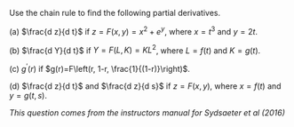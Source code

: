 Use the chain rule to find the following partial derivatives.

(a) $\frac{d z}{d t}$ if $z=F(x, y)=x^{2}+e^{y}$, where $x=t^{3}$ and $y=2 t$.

(b) $\frac{d Y}{d t}$ if $Y=F(L, K)=K L^{2}$, where $L=f(t)$ and $K=g(t)$.

(c) $g^{\prime}(r)$ if $g(r)=F\left(r, 1-r, \frac{1}{(1-r)}\right)$.

(d) $\frac{d z}{d t}$ and $\frac{d z}{d s}$ if $z=F(x, y)$, where $x=f(t)$ and $y=g(t, s)$.

*This question comes from the instructors manual for Sydsaeter et al (2016)*